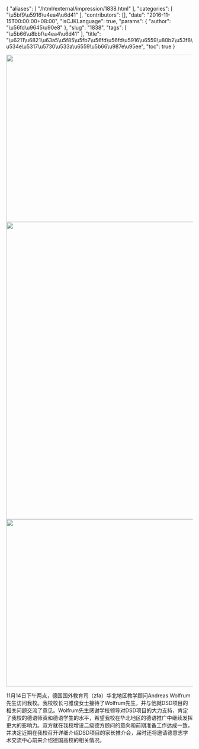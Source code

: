 {
    "aliases": [
        "/html/external/impression/1838.html"
    ],
    "categories": [
        "\u5bf9\u5916\u4ea4\u6d41"
    ],
    "contributors": [],
    "date": "2016-11-15T00:00:00+08:00",
    "isCJKLanguage": true,
    "params": {
        "author": "\u56fd\u9645\u90e8"
    },
    "slug": "1838",
    "tags": [
        "\u5b66\u8bbf\u4ea4\u6d41"
    ],
    "title": "\u6211\u6821\u63a5\u5f85\u5fb7\u56fd\u56fd\u5916\u6559\u80b2\u53f8\u534e\u5317\u5730\u533a\u6559\u5b66\u987e\u95ee",
    "toc": true
}


<img
    src="https://cdn.tfls.online/mirror/full/2ad1b236aeb69450f3260c634d63685f596f3f3b.jpg"
    style="display:block;margin-left:auto;margin-right:auto;"
    decoding="async"
    fetchpriority="auto"
    loading="lazy"
    height="450"
    width="600"
/>
<img
    src="https://cdn.tfls.online/mirror/full/fee0dcc6c7a3320a0c89e7dbd4d4c1d9d718e548.jpg"
    style="display:block;margin-left:auto;margin-right:auto;"
    decoding="async"
    fetchpriority="auto"
    loading="lazy"
    height="800"
    width="600"
/>
<img
    src="https://cdn.tfls.online/mirror/full/5745f22f0f418ca43b05d663d6bc489507b8a563.jpg"
    style="display:block;margin-left:auto;margin-right:auto;"
    decoding="async"
    fetchpriority="auto"
    loading="lazy"
    height="450"
    width="600"
/>




 




11月14日下午两点，德国国外教育司（zfa）华北地区教学顾问Andreas Wolfrum先生访问我校。我校校长刁雅俊女士接待了Wolfrum先生，并与他就DSD项目的相关问题交流了意见。Wolfrum先生感谢学校领导对DSD项目的大力支持，肯定了我校的德语师资和德语学生的水平，希望我校在华北地区的德语推广中继续发挥更大的影响力。双方就在我校增设二级德方顾问的意向和前期准备工作达成一致，并决定近期在我校召开详细介绍DSD项目的家长推介会，届时还将邀请德意志学术交流中心前来介绍德国高校的相关情况。




  



